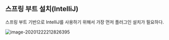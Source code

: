 ## 스프링 부트 설치(IntelliJ)

스프링 부트 기반으로 IntelliJ를 사용하기 위해서 가장 먼저 플러그인 설치가 필요하다.



![image-20201222212826395](C:\Users\Hatae\AppData\Roaming\Typora\typora-user-images\image-20201222212826395.png)








